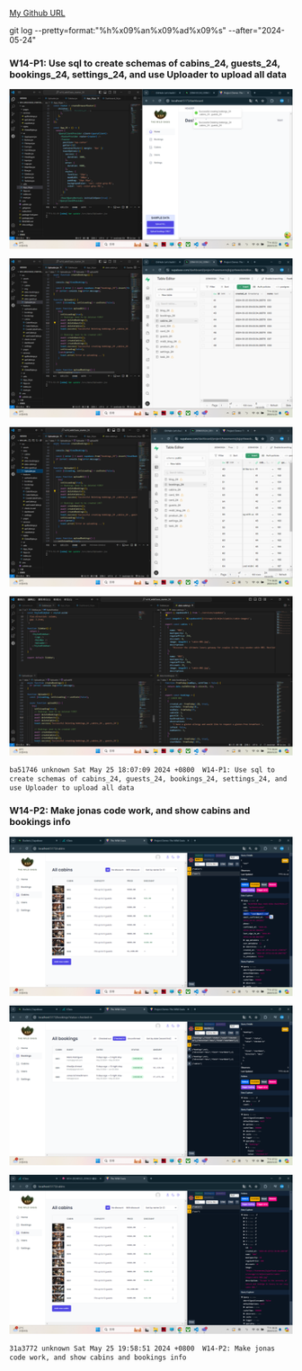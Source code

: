 [My Github URL](https://github.com/209410124/1122-wp2-2N-24.git)

git log --pretty=format:"%h%x09%an%x09%ad%x09%s" --after="2024-05-24"

###  W14-P1: Use sql to create schemas of cabins_24, guests_24, bookings_24, settings_24, and use Uploader to upload all data
![](w14-p1-1.png)
 
![](w14-p1-2.png)
 
![](w14-p1-3.png)
 
![](w14-p1-4.png)

```
ba51746 unknown Sat May 25 18:07:09 2024 +0800  W14-P1: Use sql to create schemas of cabins_24, guests_24, bookings_24, settings_24, and use Uploader to upload all data
```
### W14-P2: Make jonas code work, and show cabins and bookings info
 
![](w14-p2-1.png)
 
![](w14-p2-2.png)

![](w14-p2-3.png)

```
31a3772 unknown Sat May 25 19:58:51 2024 +0800  W14-P2: Make jonas code work, and show cabins and bookings info
```